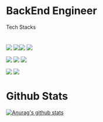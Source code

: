 # BackEnd Engineer


<a>Tech Stacks</a>

#
<p><img src="https://img.shields.io/badge/Django-092E20?style=flat-square&logo=Django&logoColor=white"/> <img src="https://img.shields.io/badge/Flask-000000?style=flat-square&logo=Flask&logoColor=FFFFFF"/><img src="https://img.shields.io/badge/Python-3766AB?style=flat-square&logo=Python&logoColor=white"/> <img src="https://img.shields.io/badge/MYSQL-4479A1?style=flat-square&logo=MYSQL&logoColor=FFFFFF"/></p>
<p><img src="https://img.shields.io/badge/html5-E34F26?style=flat-square&logo=html5&logoColor=FFFFFF"/> <img src="https://img.shields.io/badge/css3-1572B6?style=flat-square&logo=css3&logoColor=FFFFFF"/> <img src="https://img.shields.io/badge/JavaScript-F7DF1E?style=flat-square&logo=JavaScript&logoColor=FFFFFF"/></p>
<p><img src="https://img.shields.io/badge/Amazon AWS-FF9900?style=flat-square&logo=Amazon AWS&logoColor=000000"/> <img src="https://img.shields.io/badge/Docker-2496ED?style=flat-square&logo=Docker&logoColor=000000"/></p>


# Github Stats

[![Anurag's github stats](https://github-readme-stats.vercel.app/api?username=alswnsghd1234)](https://github.com/anuraghazra/github-readme-stats)
<!--
**alswnsghd1234/alswnsghd1234** is a ✨ _special_ ✨ repository because its `README.md` (this file) appears on your GitHub profile.

Here are some ideas to get you started:

- 🔭 I’m currently working on ...
- 🌱 I’m currently learning ...
- 👯 I’m looking to collaborate on ...
- 🤔 I’m looking for help with ...
- 💬 Ask me about ...
- 📫 How to reach me: ...
- 😄 Pronouns: ...
- ⚡ Fun fact: ...
-->

